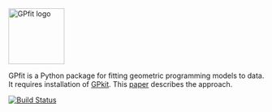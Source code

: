 <img src="https://github.com/hoburg/gpfit/raw/master/docs/source/GPfit_logo.png" width=110 alt="GPfit logo" />

GPfit is a Python package for fitting geometric programming models to data.
It requires installation of [GPkit](http://gpkit.readthedocs.org/en/latest/).
This [paper](http://web.mit.edu/~whoburg/www/papers/gp_fitting.pdf)
describes the approach.

[![Build Status](https://acdl.mit.edu/csi/buildStatus/icon?job=gpfit_Push)](https://acdl.mit.edu/csi/job/gpfit_Push/)
